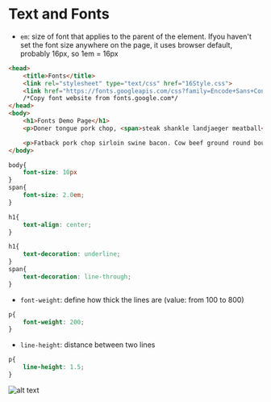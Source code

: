 # Text and Fonts
* `em`: size of font that applies to the parent of the element. Ifyou haven't set the font size anywhere on the page, it uses browser default, probably 16px, so 1em = 16px
```html
<head>
	<title>Fonts</title>
	<link rel="stylesheet" type="text/css" href="16Style.css">
	<link href="https://fonts.googleapis.com/css?family=Encode+Sans+Condensed|Slabo+27px" rel="stylesheet">
	/*Copy font website from fonts.google.com*/
</head>
<body>
	<h1>Fonts Demo Page</h1>
	<p>Doner tongue pork chop, <span>steak shankle landjaeger meatball</span> flank. Bresaola landjaeger shank short loin chicken andouille tail picanha, salami swine.</p>

	<p>Fatback pork chop sirloin swine bacon. Cow beef ground round boudin alcatra, bresaola pig pastrami spare ribs sausage pork chop corned beef pancetta. Shank kielbasa cow pastrami boudin.</p>	
</body>
```

```css
body{
	font-size: 10px
}
span{
	font-size: 2.0em;
}

h1{
	text-align: center;
}

h1{
	text-decoration: underline;
}
span{
	text-decoration: line-through;
}
```
* `font-weight`: define how thick the lines are (value: from 100 to 800)
```css
p{
	font-weight: 200;
}
```
* `line-height`: distance between two lines
```css
p{
	line-height: 1.5;
}
```
![alt text](https://9tvycq.ch.files.1drv.com/y4mbEoq9t4OKhy6RFy8VsEvpkeoDzdi7fAw8I06b3W2uCYfoY0XurcnejVHn89SMczPTpnKb9edr22EaFwvzdR3vlH3g02SnO9pFI9Xl341GnA5P11dp9pb0r4WrlX-CH-1LoPIQxFA2RJdsjJvcvqG5KQGzN4YCDHMEOk5BbRF4Neisyolu8wgjr-HGx-nfjYvIKdMXOjVoJnBXiJh42BfcQ/Web06.png?psid=1)